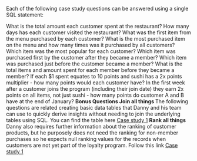 Each of the following case study questions can be answered using a single SQL statement:

What is the total amount each customer spent at the restaurant?
How many days has each customer visited the restaurant?
What was the first item from the menu purchased by each customer?
What is the most purchased item on the menu and how many times was it purchased by all customers?
Which item was the most popular for each customer?
Which item was purchased first by the customer after they became a member?
Which item was purchased just before the customer became a member?
What is the total items and amount spent for each member before they became a member?
If each $1 spent equates to 10 points and sushi has a 2x points multiplier - how many points would each customer have?
In the first week after a customer joins the program (including their join date) they earn 2x points on all items, not just sushi - how many points do customer A and B have at the end of January?
<b> Bonus Questions </b>
<b>Join all things </b>
The following questions are related creating basic data tables that Danny and his team can use to quickly derive insights without needing to join the underlying tables using SQL.
You can find the table here <a href = "https://8weeksqlchallenge.com/case-study-1">Case study 1</a>
<b> Rank all things </b>
Danny also requires further information about the ranking of customer products, but he purposely does not need the ranking for non-member purchases so he expects null ranking values for the records when customers are not yet part of the loyalty program. Follow this link <a href = "https://8weeksqlchallenge.com/case-study-1">Case study 1</a>
